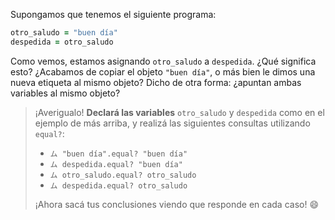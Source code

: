 Supongamos que tenemos el siguiente programa: 

```ruby
otro_saludo = "buen día"
despedida = otro_saludo
```

Como vemos, estamos asignando `otro_saludo` a `despedida`. ¿Qué significa esto? ¿Acabamos de copiar el objeto `"buen día"`, o más bien le dimos una nueva etiqueta al mismo objeto? Dicho de otra forma: ¿apuntan ambas variables al mismo objeto?

> ¡Averigualo! **Declará las variables** `otro_saludo` y `despedida` como en el ejemplo de más arriba, y realizá las siguientes consultas utilizando `equal?`:
>
> * `ム "buen día".equal? "buen día"`
> * `ム despedida.equal? "buen día"`
> * `ム otro_saludo.equal? otro_saludo`
> * `ム despedida.equal? otro_saludo` 
> 
> ¡Ahora sacá tus conclusiones viendo que responde en cada caso! :smile: